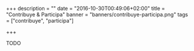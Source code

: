 +++
description = ""
date = "2016-10-30T00:49:06+02:00"
title = "Contribuye & Participa"
banner = "banners/contribuye-participa.png"
tags = ["contribuye", "participa"]

+++

<!--more-->

TODO
